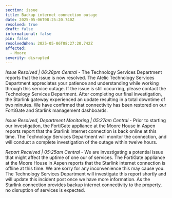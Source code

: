 ```yaml
---
section: issue
title: Backup internet connection outage
date: 2025-05-06T08:25:20.740Z
resolved: true
draft: false
informational: false
pin: false
resolvedWhen: 2025-05-06T08:27:20.742Z
affected:
  - Moore
severity: disrupted
---
```

*Issue Resolved | 06:28pm Central* - The Technology Services Department reports that the issue is now resolved. The Atelic Technology Services Department appreciates your patience and understanding while working through this service outage. If the issue is still occurring, please contact the Technology Services Department. After completing our final investigation, the Starlink gateway experienced an update resulting in a total downtime of two minutes. We have confirmed that connectivity has been restored on our FortiGate and Starlink management dashboards.

*Issue Resolved, Department Monitoring | 05:27am Central* - Prior to starting our investigation, the FortiGate appliance at the Moore House in Aspen reports report that the Starlink internet connection is back online at this time. The Technology Services Department will monitor the connection, and will conduct a complete investigation of the outage within twelve hours.

*Report Received | 05:25am Central* - We are investigating a potential issue that might affect the uptime of one our of services. The FortiGate appliance at the Moore House in Aspen reports that the Starlink internet connection is offline at this time. We are sorry for any inconvenience this may cause you. The Technology Services Department will investigate this report shortly and will update this incident post once we have more information. As the Starlink connection provides backup internet connectivity to the property, no disruption of services is expected.